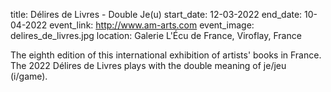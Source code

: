 title: Délires de Livres - Double Je(u)
start_date: 12-03-2022
end_date: 10-04-2022
event_link: http://www.am-arts.com
event_image: delires_de_livres.jpg 
location: Galerie L'Écu de France, Viroflay, France

The eighth edition of this international exhibition of artists' books in France. The 2022 Délires de Livres plays with the double meaning of je/jeu (i/game). 